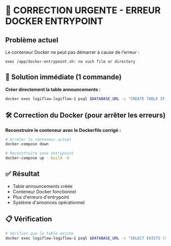 # 🚨 CORRECTION URGENTE - ERREUR DOCKER ENTRYPOINT

## Problème actuel
Le conteneur Docker ne peut pas démarrer à cause de l'erreur :
```
exec /app/docker-entrypoint.sh: no such file or directory
```

## 🔧 Solution immédiate (1 commande)

**Créer directement la table announcements :**
```bash
docker exec logiflow-logiflow-1 psql $DATABASE_URL -c "CREATE TABLE IF NOT EXISTS announcements (id SERIAL PRIMARY KEY, title VARCHAR(255) NOT NULL, content TEXT NOT NULL, priority VARCHAR(20) NOT NULL DEFAULT 'normal', author_id VARCHAR(255) NOT NULL, group_id INTEGER, created_at TIMESTAMP WITH TIME ZONE DEFAULT NOW(), updated_at TIMESTAMP WITH TIME ZONE DEFAULT NOW(), CONSTRAINT announcements_priority_check CHECK (priority IN ('normal', 'important', 'urgent')), CONSTRAINT announcements_author_id_fkey FOREIGN KEY (author_id) REFERENCES users(id) ON DELETE CASCADE, CONSTRAINT announcements_group_id_fkey FOREIGN KEY (group_id) REFERENCES groups(id) ON DELETE CASCADE);"
```

## 🛠️ Correction du Docker (pour arrêter les erreurs)

**Reconstruire le conteneur avec le Dockerfile corrigé :**
```bash
# Arrêter le conteneur actuel
docker-compose down

# Reconstruire sans entrypoint
docker-compose up --build -d
```

## ✅ Résultat
- Table announcements créée
- Conteneur Docker fonctionnel
- Plus d'erreurs d'entrypoint
- Système d'annonces opérationnel

## 📋 Vérification
```bash
# Vérifier que la table existe
docker exec logiflow-logiflow-1 psql $DATABASE_URL -c "SELECT EXISTS (SELECT FROM information_schema.tables WHERE table_name='announcements');"
```
